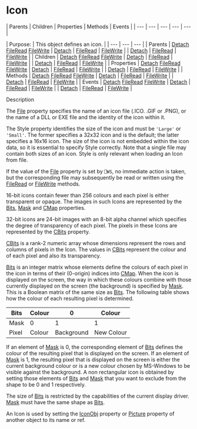 




<h1 class="heading"><span class="name">Icon</span></h1>
| Parents | Children | Properties | Methods | Events |
| --- | --- | --- | --- | ---  |

| Purpose: | This object defines an icon. |
| --- | --- | ---  |
| Parents | [Detach](../a-z/detach.md) [FileRead](../a-z/fileread.md) [FileWrite](../a-z/filewrite.md) | [Detach](../a-z/detach.md) | [FileRead](../a-z/fileread.md) | [FileWrite](../a-z/filewrite.md) |
| [Detach](../a-z/detach.md) | [FileRead](../a-z/fileread.md) | [FileWrite](../a-z/filewrite.md) |
| Children | [Detach](../a-z/detach.md) [FileRead](../a-z/fileread.md) [FileWrite](../a-z/filewrite.md) | [Detach](../a-z/detach.md) | [FileRead](../a-z/fileread.md) | [FileWrite](../a-z/filewrite.md) |
| [Detach](../a-z/detach.md) | [FileRead](../a-z/fileread.md) | [FileWrite](../a-z/filewrite.md) |
| Properties | [Detach](../a-z/detach.md) [FileRead](../a-z/fileread.md) [FileWrite](../a-z/filewrite.md) | [Detach](../a-z/detach.md) | [FileRead](../a-z/fileread.md) | [FileWrite](../a-z/filewrite.md) |
| [Detach](../a-z/detach.md) | [FileRead](../a-z/fileread.md) | [FileWrite](../a-z/filewrite.md) |
| Methods | [Detach](../a-z/detach.md) [FileRead](../a-z/fileread.md) [FileWrite](../a-z/filewrite.md) | [Detach](../a-z/detach.md) | [FileRead](../a-z/fileread.md) | [FileWrite](../a-z/filewrite.md) |
| [Detach](../a-z/detach.md) | [FileRead](../a-z/fileread.md) | [FileWrite](../a-z/filewrite.md) |
| Events | [Detach](../a-z/detach.md) [FileRead](../a-z/fileread.md) [FileWrite](../a-z/filewrite.md) | [Detach](../a-z/detach.md) | [FileRead](../a-z/fileread.md) | [FileWrite](../a-z/filewrite.md) |
| [Detach](../a-z/detach.md) | [FileRead](../a-z/fileread.md) | [FileWrite](../a-z/filewrite.md) |


Description


The [File](../a-z/file.md) property specifies the name of an icon  file (.ICO. .GIF or .PNG), or the name of a DLL or EXE file and the identity of the icon within it.



The Style property identifies the size of the icon and must be `'Large'` or `'Small'`. The former specifies a 32x32 icon and is the default; the latter specifies a 16x16 icon. The size of the icon is not embedded within the icon data, so it is essential to specify Style correctly. Note that a single file may contain both sizes of an icon. Style is only relevant when loading an Icon from file.


If the value of the [File](../a-z/file.md) property is set by `⎕WS`, no immediate action is taken, but the corresponding file may subsequently be read or written using the [FileRead](../a-z/fileread.md) or [FileWrite](../a-z/filewrite.md) methods.


16-bit icons contain fewer than 256 colours and each pixel is either transparent or opaque. The images in such Icons are represented by the [Bits](../a-z/bits.md), [Mask](../a-z/mask.md) and [CMap](../a-z/cmap.md) properties.


32-bit icons are 24-bit images with an 8-bit alpha channel which specifies the degree of transparency of each pixel. The pixels in these Icons are represented by the [CBits](../a-z/cbits.md) property.


[CBits](../a-z/cbits.md) is a rank-2 numeric array whose dimensions represent the rows and columns of pixels in the Icon. The values in [CBits](../a-z/cbits.md) represent the colour and of each pixel and also its transparency.


[Bits](../a-z/bits.md) is an integer matrix whose elements define the colours of each pixel in the icon in terms of their (0-origin) indices into [CMap](../a-z/cmap.md). When the icon is displayed on the screen, the way in which these colours combine with those currently displayed on the screen (the background) is specified by [Mask](../a-z/mask.md). This is a Boolean matrix of the same size as [Bits](../a-z/bits.md). The following table shows how the colour of each resulting pixel is determined.

| Bits | Colour | 0 | Colour |
| --- | --- | --- | ---  |
| Mask | 0 | 1 | 1 |
| Pixel | Colour | Background | New Colour |


If an element of [Mask](../a-z/mask.md) is 0, the corresponding element of [Bits](../a-z/bits.md) defines the colour of the resulting pixel that is displayed on the screen. If an element of [Mask](../a-z/mask.md) is 1, the resulting pixel that is displayed on the screen is either the current background colour or is a new colour chosen by MS-Windows to be visible against the background. A non rectangular icon is obtained by setting those elements of [Bits](../a-z/bits.md) and [Mask](../a-z/mask.md) that you want to exclude from the shape to be 0 and 1 respectively.


The size of [Bits](../a-z/bits.md) is restricted by the capabilities of the current display driver. [Mask](../a-z/mask.md) must have the same shape as [Bits](../a-z/bits.md).


An Icon is used by setting the [IconObj](../a-z/iconobj.md) property or [Picture](../a-z/picture.md) property of another object to its name or ref.


